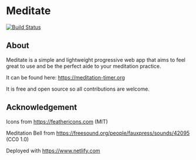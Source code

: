 # Meditate

[![Build Status](https://travis-ci.org/benji6/meditation-timer.svg?branch=master)](https://travis-ci.org/benji6/meditation-timer)

## About

Meditate is a simple and lightweight progressive web app that aims to feel great to use and be the perfect aide to your meditation practice.

It can be found here: https://meditation-timer.org

It is free and open source so all contributions are welcome.

## Acknowledgement

Icons from https://feathericons.com (MIT)

Meditation Bell from https://freesound.org/people/fauxpress/sounds/42095 (CC0 1.0)

Deployed with https://www.netlify.com
